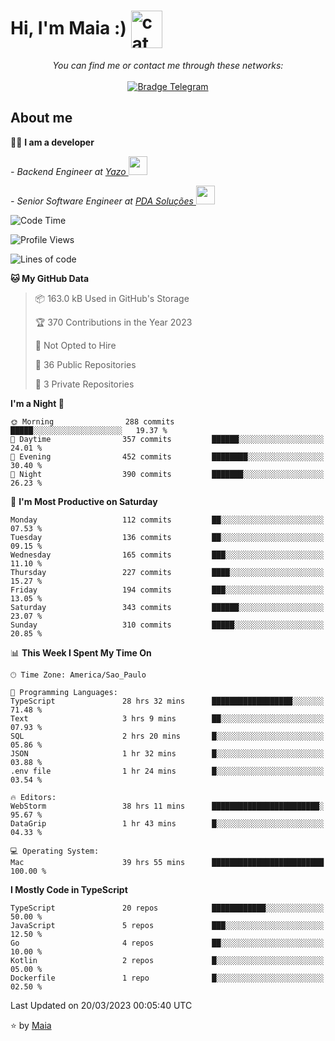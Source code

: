 <h1 align="left">Hi, I'm Maia :) 
<img src="https://emojis.slackmojis.com/emojis/images/1643509834/36299/black-cat.gif?1643509834" width="50" height="60" align="center"  alt="cat"/>
</h1>

<p align="center">
    <i>You can find me or contact me through these networks:</i>
    <br/><br/>
    <a href="https://t.me/mrootx" target="_blank">
        <img src="https://img.shields.io/badge/-Telegram-2CA5E0?logo=telegram&style=flat&logoColor=white" alt="Bradge Telegram" />
    </a>
</p>

## About me

:technologist: <strong>I am a developer</strong> <br>

<p><em> - Backend Engineer at <a href="https://yazo.com.br/">Yazo
</a><img src="https://media.giphy.com/media/WUlplcMpOCEmTGBtBW/giphy.gif" width="30"> 
</em></p>

<p><em> - Senior Software Engineer at <a href="https://pdasolucoes.com.br">PDA Soluções
</a><img src="https://media.giphy.com/media/WUlplcMpOCEmTGBtBW/giphy.gif" width="30"> 
</em></p>

<!--START_SECTION:waka-->
![Code Time](http://img.shields.io/badge/Code%20Time-1%2C795%20hrs%2038%20mins-blue)

![Profile Views](http://img.shields.io/badge/Profile%20Views-1-blue)

![Lines of code](https://img.shields.io/badge/From%20Hello%20World%20I%27ve%20Written-351.8%20thousand%20lines%20of%20code-blue)

**🐱 My GitHub Data** 

> 📦 163.0 kB Used in GitHub's Storage 
 > 
> 🏆 370 Contributions in the Year 2023
 > 
> 🚫 Not Opted to Hire
 > 
> 📜 36 Public Repositories 
 > 
> 🔑 3 Private Repositories 
 > 
**I'm a Night 🦉** 

```text
🌞 Morning                288 commits         █████░░░░░░░░░░░░░░░░░░░░   19.37 % 
🌆 Daytime                357 commits         ██████░░░░░░░░░░░░░░░░░░░   24.01 % 
🌃 Evening                452 commits         ████████░░░░░░░░░░░░░░░░░   30.40 % 
🌙 Night                  390 commits         ███████░░░░░░░░░░░░░░░░░░   26.23 % 
```
📅 **I'm Most Productive on Saturday** 

```text
Monday                   112 commits         ██░░░░░░░░░░░░░░░░░░░░░░░   07.53 % 
Tuesday                  136 commits         ██░░░░░░░░░░░░░░░░░░░░░░░   09.15 % 
Wednesday                165 commits         ███░░░░░░░░░░░░░░░░░░░░░░   11.10 % 
Thursday                 227 commits         ████░░░░░░░░░░░░░░░░░░░░░   15.27 % 
Friday                   194 commits         ███░░░░░░░░░░░░░░░░░░░░░░   13.05 % 
Saturday                 343 commits         ██████░░░░░░░░░░░░░░░░░░░   23.07 % 
Sunday                   310 commits         █████░░░░░░░░░░░░░░░░░░░░   20.85 % 
```


📊 **This Week I Spent My Time On** 

```text
🕑︎ Time Zone: America/Sao_Paulo

💬 Programming Languages: 
TypeScript               28 hrs 32 mins      ██████████████████░░░░░░░   71.48 % 
Text                     3 hrs 9 mins        ██░░░░░░░░░░░░░░░░░░░░░░░   07.93 % 
SQL                      2 hrs 20 mins       █░░░░░░░░░░░░░░░░░░░░░░░░   05.86 % 
JSON                     1 hr 32 mins        █░░░░░░░░░░░░░░░░░░░░░░░░   03.88 % 
.env file                1 hr 24 mins        █░░░░░░░░░░░░░░░░░░░░░░░░   03.54 % 

🔥 Editors: 
WebStorm                 38 hrs 11 mins      ████████████████████████░   95.67 % 
DataGrip                 1 hr 43 mins        █░░░░░░░░░░░░░░░░░░░░░░░░   04.33 % 

💻 Operating System: 
Mac                      39 hrs 55 mins      █████████████████████████   100.00 % 
```

**I Mostly Code in TypeScript** 

```text
TypeScript               20 repos            ████████████░░░░░░░░░░░░░   50.00 % 
JavaScript               5 repos             ███░░░░░░░░░░░░░░░░░░░░░░   12.50 % 
Go                       4 repos             ██░░░░░░░░░░░░░░░░░░░░░░░   10.00 % 
Kotlin                   2 repos             █░░░░░░░░░░░░░░░░░░░░░░░░   05.00 % 
Dockerfile               1 repo              █░░░░░░░░░░░░░░░░░░░░░░░░   02.50 % 
```




 Last Updated on 20/03/2023 00:05:40 UTC
<!--END_SECTION:waka-->

⭐️ by [Maia](https://github.com/gabrielmaialva33/)


